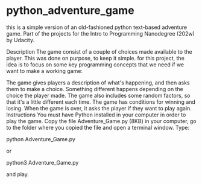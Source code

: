 # python_adventure_game
this is a simple version of an old-fashioned python text-based adventure game. Part of the projects for the Intro to Programming Nanodegree (202w) by Udacity.

Description
The  game consist of a couple of choices made  available to the player. This was done on purpose, to keep it simple. for this project, the idea is to focus on some key programming concepts that we need if we want to make a working game:

The game gives players a description of what's happening, and then asks them to make a choice.
Something different happens depending on the choice the player made.
The game also includes some random factors, so that it's a little different each time.
The game has conditions for winning and losing.
When the game is over, it asks the player if they want to play again.
Instructions
You must have Python installed in your computer in order to play the game. Copy the file Adventure_Game.py (8KB) in your computer, go to the folder where you copied the file and open a terminal window. Type:

python Adventure_Game.py

or

python3 Adventure_Game.py

and play.

